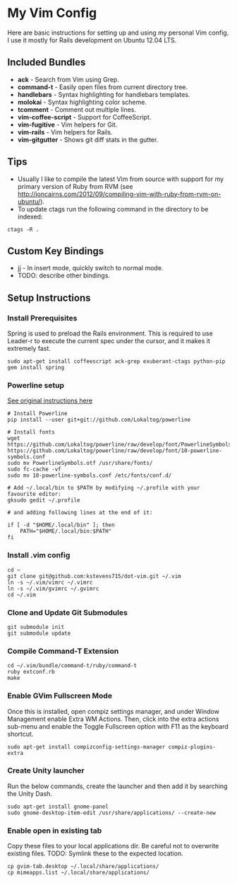 # My Vim Config
Here are basic instructions for setting up and using my personal Vim config. I use it mostly for Rails development on Ubuntu 12.04 LTS.

## Included Bundles
* **ack** - Search from Vim using Grep.
* **command-t** - Easily open files from current directory tree.
* **handlebars** - Syntax highlighting for handlebars templates.
* **molokai** - Syntax highlighting color scheme.
* **tcomment** - Comment out multiple lines.
* **vim-coffee-script** - Support for CoffeeScript.
* **vim-fugitive** - Vim helpers for Git.
* **vim-rails** - Vim helpers for Rails.
* **vim-gitgutter** - Shows git diff stats in the gutter.

## Tips
* Usually I like to compile the latest Vim from source with support for my primary version of Ruby from RVM (see http://joncairns.com/2012/09/compiling-vim-with-ruby-from-rvm-on-ubuntu/).
* To update ctags run the following command in the directory to be indexed:
```
ctags -R .
```

## Custom Key Bindings
* jj - In insert mode, quickly switch to normal mode.
* TODO: describe other bindings.

## Setup Instructions

### Install Prerequisites
Spring is used to preload the Rails environment. 
This is required to use Leader-r to execute the current spec under the cursor, and it makes it extremely fast.
```
sudo apt-get install coffeescript ack-grep exuberant-ctags python-pip
gem install spring
```

### Powerline setup
[See original instructions here](http://askubuntu.com/questions/283908/how-can-i-install-and-use-powerline-plugin)
```
# Install Powerline
pip install --user git+git://github.com/Lokaltog/powerline

# Install fonts
wget https://github.com/Lokaltog/powerline/raw/develop/font/PowerlineSymbols.otf https://github.com/Lokaltog/powerline/raw/develop/font/10-powerline-symbols.conf
sudo mv PowerlineSymbols.otf /usr/share/fonts/
sudo fc-cache -vf
sudo mv 10-powerline-symbols.conf /etc/fonts/conf.d/

# Add ~/.local/bin to $PATH by modifying ~/.profile with your favourite editor:
gksudo gedit ~/.profile

# and adding following lines at the end of it:

if [ -d "$HOME/.local/bin" ]; then
    PATH="$HOME/.local/bin:$PATH"
fi

```

### Install .vim config
```
cd ~
git clone git@github.com:kstevens715/dot-vim.git ~/.vim
ln -s ~/.vim/vimrc ~/.vimrc
ln -s ~/.vim/gvimrc ~/.gvimrc
cd ~/.vim
```

### Clone and Update Git Submodules
```
git submodule init
git submodule update
```

### Compile Command-T Extension
```
cd ~/.vim/bundle/command-t/ruby/command-t
ruby extconf.rb
make

```

### Enable GVim Fullscreen Mode
Once this is installed, open compiz settings manager, and under Window Management enable Extra WM Actions. Then, click into the extra actions sub-menu and enable the Toggle Fullscreen option with F11 as the keyboard shortcut.
```
sudo apt-get install compizconfig-settings-manager compiz-plugins-extra
```

### Create Unity launcher
Run the below commands, create the launcher and then add it by searching the Unity Dash.
```
sudo apt-get install gnome-panel
sudo gnome-desktop-item-edit /usr/share/applications/ --create-new
```

### Enable open in existing tab
Copy these files to your local applications dir. Be careful not to overwrite existing files.
TODO: Symlink these to the expected location.
```
cp gvim-tab.desktop ~/.local/share/applications/
cp mimeapps.list ~/.local/share/applications/
```

